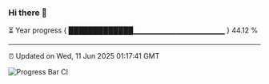 ### Hi there 👋

⏳ Year progress { █████████████▁▁▁▁▁▁▁▁▁▁▁▁▁▁▁▁▁ } 44.12 %

---

⏰ Updated on Wed, 11 Jun 2025 01:17:41 GMT

![Progress Bar CI](https://github.com/liununu/liununu/workflows/Progress%20Bar%20CI/badge.svg)
